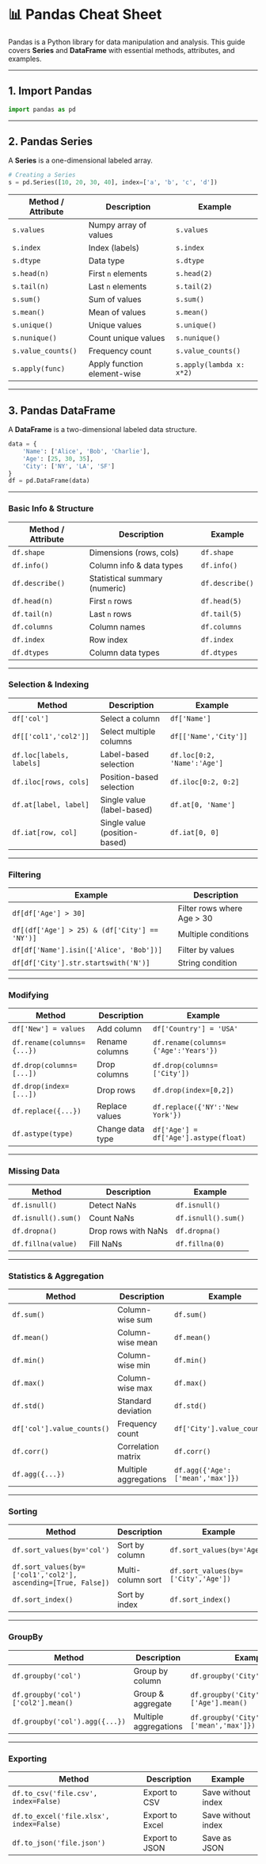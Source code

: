 # 📊 Pandas Cheat Sheet

Pandas is a Python library for data manipulation and analysis.
This guide covers **Series** and **DataFrame** with essential methods, attributes, and examples.

---

## **1. Import Pandas**

```python
import pandas as pd
```

---

## **2. Pandas Series**

A **Series** is a one-dimensional labeled array.

```python
# Creating a Series
s = pd.Series([10, 20, 30, 40], index=['a', 'b', 'c', 'd'])
```

| Method / Attribute | Description                 | Example                  |
| ------------------ | --------------------------- | ------------------------ |
| `s.values`         | Numpy array of values       | `s.values`               |
| `s.index`          | Index (labels)              | `s.index`                |
| `s.dtype`          | Data type                   | `s.dtype`                |
| `s.head(n)`        | First `n` elements          | `s.head(2)`              |
| `s.tail(n)`        | Last `n` elements           | `s.tail(2)`              |
| `s.sum()`          | Sum of values               | `s.sum()`                |
| `s.mean()`         | Mean of values              | `s.mean()`               |
| `s.unique()`       | Unique values               | `s.unique()`             |
| `s.nunique()`      | Count unique values         | `s.nunique()`            |
| `s.value_counts()` | Frequency count             | `s.value_counts()`       |
| `s.apply(func)`    | Apply function element-wise | `s.apply(lambda x: x*2)` |

---

## **3. Pandas DataFrame**

A **DataFrame** is a two-dimensional labeled data structure.

```python
data = {
    'Name': ['Alice', 'Bob', 'Charlie'],
    'Age': [25, 30, 35],
    'City': ['NY', 'LA', 'SF']
}
df = pd.DataFrame(data)
```

---

### **Basic Info & Structure**

| Method / Attribute | Description                   | Example         |
| ------------------ | ----------------------------- | --------------- |
| `df.shape`         | Dimensions (rows, cols)       | `df.shape`      |
| `df.info()`        | Column info & data types      | `df.info()`     |
| `df.describe()`    | Statistical summary (numeric) | `df.describe()` |
| `df.head(n)`       | First `n` rows                | `df.head(5)`    |
| `df.tail(n)`       | Last `n` rows                 | `df.tail(5)`    |
| `df.columns`       | Column names                  | `df.columns`    |
| `df.index`         | Row index                     | `df.index`      |
| `df.dtypes`        | Column data types             | `df.dtypes`     |

---

### **Selection & Indexing**

| Method                   | Description                   | Example                     |
| ------------------------ | ----------------------------- | --------------------------- |
| `df['col']`              | Select a column               | `df['Name']`                |
| `df[['col1','col2']]`    | Select multiple columns       | `df[['Name','City']]`       |
| `df.loc[labels, labels]` | Label-based selection         | `df.loc[0:2, 'Name':'Age']` |
| `df.iloc[rows, cols]`    | Position-based selection      | `df.iloc[0:2, 0:2]`         |
| `df.at[label, label]`    | Single value (label-based)    | `df.at[0, 'Name']`          |
| `df.iat[row, col]`       | Single value (position-based) | `df.iat[0, 0]`              |

---

### **Filtering**

| Example                                       | Description                |
| --------------------------------------------- | -------------------------- |
| `df[df['Age'] > 30]`                          | Filter rows where Age > 30 |
| `df[(df['Age'] > 25) & (df['City'] == 'NY')]` | Multiple conditions        |
| `df[df['Name'].isin(['Alice', 'Bob'])]`       | Filter by values           |
| `df[df['City'].str.startswith('N')]`          | String condition           |

---

### **Modifying**

| Method                     | Description      | Example                               |
| -------------------------- | ---------------- | ------------------------------------- |
| `df['New'] = values`       | Add column       | `df['Country'] = 'USA'`               |
| `df.rename(columns={...})` | Rename columns   | `df.rename(columns={'Age':'Years'})`  |
| `df.drop(columns=[...])`   | Drop columns     | `df.drop(columns=['City'])`           |
| `df.drop(index=[...])`     | Drop rows        | `df.drop(index=[0,2])`                |
| `df.replace({...})`        | Replace values   | `df.replace({'NY':'New York'})`       |
| `df.astype(type)`          | Change data type | `df['Age'] = df['Age'].astype(float)` |

---

### **Missing Data**

| Method              | Description         | Example             |
| ------------------- | ------------------- | ------------------- |
| `df.isnull()`       | Detect NaNs         | `df.isnull()`       |
| `df.isnull().sum()` | Count NaNs          | `df.isnull().sum()` |
| `df.dropna()`       | Drop rows with NaNs | `df.dropna()`       |
| `df.fillna(value)`  | Fill NaNs           | `df.fillna(0)`      |

---

### **Statistics & Aggregation**

| Method                     | Description           | Example                          |
| -------------------------- | --------------------- | -------------------------------- |
| `df.sum()`                 | Column-wise sum       | `df.sum()`                       |
| `df.mean()`                | Column-wise mean      | `df.mean()`                      |
| `df.min()`                 | Column-wise min       | `df.min()`                       |
| `df.max()`                 | Column-wise max       | `df.max()`                       |
| `df.std()`                 | Standard deviation    | `df.std()`                       |
| `df['col'].value_counts()` | Frequency count       | `df['City'].value_counts()`      |
| `df.corr()`                | Correlation matrix    | `df.corr()`                      |
| `df.agg({...})`            | Multiple aggregations | `df.agg({'Age':['mean','max']})` |

---

### **Sorting**

| Method                                                        | Description       | Example                             |
| ------------------------------------------------------------- | ----------------- | ----------------------------------- |
| `df.sort_values(by='col')`                                    | Sort by column    | `df.sort_values(by='Age')`          |
| `df.sort_values(by=['col1','col2'], ascending=[True, False])` | Multi-column sort | `df.sort_values(by=['City','Age'])` |
| `df.sort_index()`                                             | Sort by index     | `df.sort_index()`                   |

---

### **GroupBy**

| Method                             | Description           | Example                                          |
| ---------------------------------- | --------------------- | ------------------------------------------------ |
| `df.groupby('col')`                | Group by column       | `df.groupby('City')`                             |
| `df.groupby('col')['col2'].mean()` | Group & aggregate     | `df.groupby('City')['Age'].mean()`               |
| `df.groupby('col').agg({...})`     | Multiple aggregations | `df.groupby('City').agg({'Age':['mean','max']})` |

---

### **Exporting**

| Method                                  | Description     | Example            |
| --------------------------------------- | --------------- | ------------------ |
| `df.to_csv('file.csv', index=False)`    | Export to CSV   | Save without index |
| `df.to_excel('file.xlsx', index=False)` | Export to Excel | Save without index |
| `df.to_json('file.json')`               | Export to JSON  | Save as JSON       |
